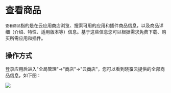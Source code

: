 查看商品
===

`查看商品`指的是在云应用商店浏览、搜索可用的应用和插件商品信息，以及商品详细（介绍、特性、适用版本等）信息。基于这些信息您可以根据需求免费下载、购买所需应用和插件。

## 操作方式

登录应用后进入"全局管理"->"商店"->"云商店"，您可以看到晓蚕云提供的全部商品信息，如下图：

![](https://bj-c1-prod-files.xcan.cloud/storage/pubapi/v1/file/store-list.png?fid=207887590483820754&fpt=jNXcvWyvdUgbf69w8uer6kPVTczKIFzrSfWbEFpa)